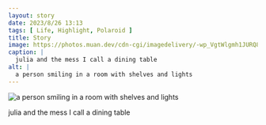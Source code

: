 ```yaml
---
layout: story
date: 2023/8/26 13:13
tags: [ Life, Highlight, Polaroid ]
title: Story
image: https://photos.muan.dev/cdn-cgi/imagedelivery/-wp_VgtWlgmh1JURQ8t1mg/1f09ad2d-9474-4b0e-a0ed-30f836a0e300/public
caption: |
  julia and the mess I call a dining table
alt: |
  a person smiling in a room with shelves and lights
---
```


![a person smiling in a room with shelves and lights](https://photos.muan.dev/cdn-cgi/imagedelivery/-wp_VgtWlgmh1JURQ8t1mg/1f09ad2d-9474-4b0e-a0ed-30f836a0e300/public)

julia and the mess I call a dining table
